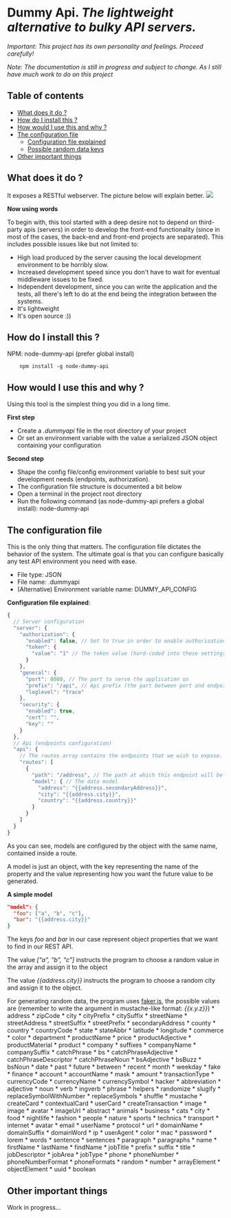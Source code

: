Dummy Api. _The lightweight alternative to bulky API servers._
========================================================

*Important: This project has its own personality and feelings. Proceed carefully!*

*Note: The documentation is still in progress and subject to change. As I still have much work to do on this project*

Table of contents
-----------------
* [What does it do ?](#section-one)
* [How do I install this ?](#section-two)
* [How would I use this and why ?](#section-three)
* [The configuration file](#section-four)
  * [Configuration file explained](#config-file-explained)
  * [Possible random data keys](#random-data-docs)
* [Other important things](#section-five)

<a name="section-one"></a>What does it do ?
-----------------

  It exposes a RESTful webserver. The picture below will explain better.
  ![](http://s11.postimg.org/oa4uzqrr7/dummy_api.png)

**Now using words**

To begin with, this tool started with a deep desire not to depend on third-party apis (servers) in order to develop the front-end functionality (since in most of the cases, the back-end and front-end projects are separated). This includes possible issues like but not limited to:

* High load produced by the server causing the local development environment to be horribly slow.
* Increased development speed since you don't have to wait for eventual middleware issues to be fixed.
* Independent development, since you can write the application and the tests, all there's left to do at the end being the integration between the systems.
* It's lightweight
* It's open source :))

<a name="section-two"></a>How do I install this ?
-----------------------

  NPM: node-dummy-api (prefer global install)

        npm install -g node-dummy-api

<a name="section-three"></a>How would I use this and why ?
------------------------------

  Using this tool is the simplest thing you did in a long time.

**First step**
  * Create a _.dummyapi_ file in the root directory of your project
  * Or set an environment variable with the value a serialized JSON object containing your configuration

**Second step**
  * Shape the config file/config environment variable to best suit your development needs (endpoints, authorization).
  * The configuration file structure is documented a bit below
  * Open a terminal in the project root directory
  * Run the following command (as node-dummy-api prefers a global install):
        node-dummy-api

<a name="section-four"></a>The configuration file
----------------------

  This is the only thing that matters. The configuration file dictates the behavior of the system. The ultimate goal is that you can configure basically any test API environment you need with ease.

  * File type: JSON
  * File name: .dummyapi
  * (Alternative) Environment variable name: DUMMY_API_CONFIG

  **Configuration file explained**:
  <a name="config-file-explained"></a>
  ```js
  {
    // Server configuration
    "server": {
      "authorization": {
        "enabled": false, // Set to true in order to enable authorization
        "token": {
          "value": "1" // The token value (hard-coded into these settings). Reprezents the token that must be included in the Authorization header
        }
      },
      "general": {
        "port": 8080, // The port to serve the application on
        "prefix": "/api", // Api prefix (the part between port and endpoint <http://localhost:8080/api/users) -> /api is the prefix
        "loglevel": "trace"
      },
      "security": {
        "enabled": true,
        "cert": "",
        "key": ""
      }
    },
    // Api (endpoints configuration)
    "api": {
      // The routes array contains the endpoints that we wish to expose. Just add an object to this array, object containing a "path" key and a "model" key and you are good to go
      "routes": [
        {
          "path": "/address", // The path at which this endpoint will be found
          "model": { // The data model
            "address": "{{address.secondaryAddress}}",
            "city": "{{address.city}}",
            "country": "{{address.country}}"
          }
        }
      ]
    }
  }
  ```

  As you can see, models are configured by the object with the same name, contained inside a route.

  A model is just an object, with the key representing the name of the property and the value representing how you want the future value to be generated.

  **A simple model**
  ```json
  "model": {
    "foo": ["a", "b", "c"],
    "bar": "{{address.city}}"
  }
  ```
  The keys _foo_ and _bar_ in our case represent object properties that we want to find in our REST API.

  The value _["a", "b", "c"]_ instructs the program to choose a random value in the array and assign it to the object

  The value _{{address.city}}_ instructs the program to choose a random city and assign it to the object.

  For generating random data, the program uses [faker.js](https://github.com/Marak/faker.js), the possible values are (remember to write the argument in mustache-like format: _{{x.y.z}}_)
  <a name="random-data-docs"></a>
    * address
      * zipCode
      * city
      * cityPrefix
      * citySuffix
      * streetName
      * streetAddress
      * streetSuffix
      * streetPrefix
      * secondaryAddress
      * county
      * country
      * countryCode
      * state
      * stateAbbr
      * latitude
      * longitude
    * commerce
      * color
      * department
      * productName
      * price
      * productAdjective
      * productMaterial
      * product
    * company
      * suffixes
      * companyName
      * companySuffix
      * catchPhrase
      * bs
      * catchPhraseAdjective
      * catchPhraseDescriptor
      * catchPhraseNoun
      * bsAdjective
      * bsBuzz
      * bsNoun
    * date
      * past
      * future
      * between
      * recent
      * month
      * weekday
    * fake
    * finance
      * account
      * accountName
      * mask
      * amount
      * transactionType
      * currencyCode
      * currencyName
      * currencySymbol
    * hacker
      * abbreviation
      * adjective
      * noun
      * verb
      * ingverb
      * phrase
    * helpers
      * randomize
      * slugify
      * replaceSymbolWithNumber
      * replaceSymbols
      * shuffle
      * mustache
      * createCard
      * contextualCard
      * userCard
      * createTransaction
    * image
      * image
      * avatar
      * imageUrl
      * abstract
      * animals
      * business
      * cats
      * city
      * food
      * nightlife
      * fashion
      * people
      * nature
      * sports
      * technics
      * transport
    * internet
      * avatar
      * email
      * userName
      * protocol
      * url
      * domainName
      * domainSuffix
      * domainWord
      * ip
      * userAgent
      * color
      * mac
      * password
    * lorem
      * words
      * sentence
      * sentences
      * paragraph
      * paragraphs
    * name
      * firstName
      * lastName
      * findName
      * jobTitle
      * prefix
      * suffix
      * title
      * jobDescriptor
      * jobArea
      * jobType
    * phone
      * phoneNumber
      * phoneNumberFormat
      * phoneFormats
    * random
      * number
      * arrayElement
      * objectElement
      * uuid
      * boolean


<a name="section-five"></a>Other important things
------------

Work in progress...
